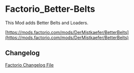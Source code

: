 # Factorio_Better-Belts

This Mod adds Better Belts and Loaders.

[https://mods.factorio.com/mods/DerMistkaefer/BetterBelts](https://mods.factorio.com/mods/DerMistkaefer/BetterBelts)

## Changelog

[Factorio Changelog File](../master/changelog.txt)
